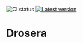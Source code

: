 ![CI status](https://github.com/LimeEng/drosera/workflows/CI/badge.svg)
[![Latest version](https://img.shields.io/crates/v/drosera.svg)](https://crates.io/crates/drosera)

# Drosera
